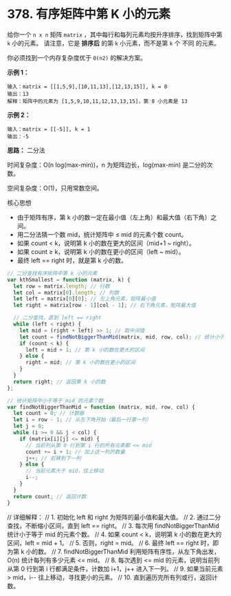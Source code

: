 # 378. 有序矩阵中第 K 小的元素

给你一个 `n x n` 矩阵 `matrix` ，其中每行和每列元素均按升序排序，找到矩阵中第 `k` 小的元素。
请注意，它是 **排序后** 的第 `k` 小元素，而不是第 `k` 个 不同 的元素。

你必须找到一个内存复杂度优于 `O(n2)` 的解决方案。

**示例 1：**

```
输入：matrix = [[1,5,9],[10,11,13],[12,13,15]], k = 8
输出：13
解释：矩阵中的元素为 [1,5,9,10,11,12,13,13,15]，第 8 小元素是 13
```

**示例 2：**

```
输入：matrix = [[-5]], k = 1
输出：-5
```

**思路：** 二分法

时间复杂度：O(n log(max-min))，n 为矩阵边长，log(max-min) 是二分的次数。

空间复杂度：O(1)，只用常数空间。


核心思想
- 由于矩阵有序，第 k 小的数一定在最小值（左上角）和最大值（右下角）之间。
- 用二分法猜一个数 mid，统计矩阵中 ≤ mid 的元素个数 count。
- 如果 count < k，说明第 k 小的数在更大的区间（mid+1 ~ right）。
- 如果 count ≥ k，说明第 k 小的数在更小的区间（left ~ mid）。
- 最终 left == right 时，就是第 k 小的数。

```js
// 二分查找有序矩阵中第 k 小的元素
var kthSmallest = function (matrix, k) {
  let row = matrix.length; // 行数
  let col = matrix[0].length; // 列数
  let left = matrix[0][0]; // 左上角元素，矩阵最小值
  let right = matrix[row - 1][col - 1]; // 右下角元素，矩阵最大值

  // 二分查找，直到 left == right
  while (left < right) {
    let mid = (right + left) >> 1; // 取中间值
    let count = findNotBiggerThanMid(matrix, mid, row, col); // 统计小于等于 mid 的元素个数
    if (count < k) {
      left = mid + 1; // 第 k 小的数在更大的区间
    } else {
      right = mid; // 第 k 小的数在更小的区间
    }
  }
  return right; // 返回第 k 小的数
};

// 统计矩阵中小于等于 mid 的元素个数
var findNotBiggerThanMid = function (matrix, mid, row, col) {
  let count = 0; // 计数器
  let i = row - 1; // 从左下角开始（最后一行第一列）
  let j = 0;
  while (i >= 0 && j < col) {
    if (matrix[i][j] <= mid) {
      // 当前列从第 0 行到第 i 行的所有元素都 <= mid
      count += i + 1; // 加上这一列的数量
      j++; // 右移到下一列
    } else {
      // 当前元素大于 mid，往上移动
      i--;
    }
  }
  return count; // 返回计数
}
```

// 详细解释：
// 1. 初始化 left 和 right 为矩阵的最小值和最大值。
// 2. 通过二分查找，不断缩小区间，直到 left == right。
// 3. 每次用 findNotBiggerThanMid 统计小于等于 mid 的元素个数。
// 4. 如果 count < k，说明第 k 小的数在更大的区间，left = mid + 1。
// 5. 否则，right = mid。
// 6. 最终 left == right 时，即为第 k 小的数。
// 7. findNotBiggerThanMid 利用矩阵有序性，从左下角出发，O(n) 统计每列有多少元素 <= mid。
// 8. 每次遇到 <= mid 的元素，说明当前列从第 0 行到第 i 行都满足条件，计数加 i+1，j++ 进入下一列。
// 9. 如果当前元素 > mid，i-- 往上移动，寻找更小的元素。
// 10. 直到遍历完所有列或行，返回计数。



